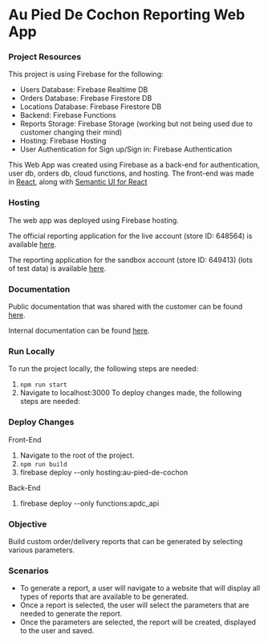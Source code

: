 # Au Pied De Cochon Reporting Web App

### Project Resources

This project is using Firebase for the following:
- Users Database: Firebase Realtime DB
- Orders Database: Firebase Firestore DB
- Locations Database: Firebase Firestore DB
- Backend: Firebase Functions
- Reports Storage: Firebase Storage (working but not being used due to customer changing their mind)
- Hosting: Firebase Hosting
- User Authentication for Sign up/Sign in: Firebase Authentication

This Web App was created using Firebase as a back-end for authentication, user db, orders db, cloud functions, and hosting. The front-end was made in [React](https://reactjs.org/), along with [Semantic UI for React](https://react.semantic-ui.com/)

### Hosting

The web app was deployed using Firebase hosting.

The official reporting application for the live account (store ID: 648564) is available [here](https://au-pied-de-cochon.web.app/).

The reporting application for the sandbox account (store ID: 649413) (lots of test data) is available [here](https://ls-strategic-apis.web.app/).

### Documentation

Public documentation that was shared with the customer can be found [here](https://docs.google.com/document/d/17zrPIYwdgGASc8qpmKXxsTRKmZQr5n6aQxYrBcooDxY/edit?usp=sharing).

Internal documentation can be found [here](https://docs.google.com/document/d/183P8aQX4IN49a6kn74GqT35Yyzi8bQklcTWX4UC9d2g/edit?usp=sharing).

### Run Locally
To run the project locally, the following steps are needed:

1. ```npm run start```
2. Navigate to localhost:3000
To deploy changes made, the following steps are needed:

### Deploy Changes

Front-End

1. Navigate to the root of the project.
2. ```npm run build```
3. firebase deploy --only hosting:au-pied-de-cochon

Back-End

1.  firebase deploy --only functions:apdc_api

### Objective

Build custom order/delivery reports that can be generated by selecting various parameters.

### Scenarios

- To generate a report, a user will navigate to a website that will display all types of reports that are available to be generated.
- Once a report is selected, the user will select the parameters that are needed to generate the report.
- Once the parameters are selected, the report will be created, displayed to the user and saved.
